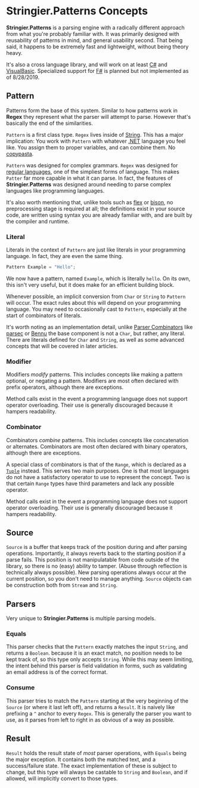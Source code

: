 ﻿# Stringier.Patterns Concepts

**Stringier.Patterns** is a parsing engine with a radically different approach from what you're probably familiar with. It was primarily designed with reusability of patterns in mind, and general usability second. That being said, it happens to be extremely fast and lightweight, without being theory heavy.

It's also a cross language library, and will work on at least [C#](https://en.wikipedia.org/wiki/C_Sharp_%28programming_language%29) and [VisualBasic](https://en.wikipedia.org/wiki/Visual_Basic_.NET). Specialized support for [F#](https://en.wikipedia.org/wiki/F_Sharp_(programming_language)) is planned but not implemented as of 8/28/2019.

## Pattern

Patterns form the base of this system. Similar to how patterns work in **Regex** they represent what the parser will attempt to parse. However that's basically the end of the similarities.

`Pattern` is a first class type. `Regex` lives inside of [String](https://docs.microsoft.com/en-us/dotnet/api/system.string?view=netframework-4.8). This has a major implication: You work with `Pattern` with whatever [.NET](https://dotnet.microsoft.com/) language you feel like. You assign them to proper variables, and can combine them. No [copypasta](https://www.urbandictionary.com/define.php?term=copypasta).

`Pattern` was designed for complex grammars. `Regex` was designed for [regular languages](https://en.wikipedia.org/wiki/Regular_language), one of the simpliest forms of language. This makes `Patter` far more capable in what it can parse. In fact, the features of **Stringier.Patterns** was designed around needing to parse complex languages like programming languages.

It's also worth mentioning that, unlike tools such as [flex](https://en.wikipedia.org/wiki/Flex_(lexical_analyser_generator)) or [bison](https://en.wikipedia.org/wiki/GNU_Bison), no preprocessing stage is required at all; the definitions exist in your source code, are written using syntax you are already familiar with, and are built by the compiler and runtime.

### Literal

Literals in the context of `Pattern` are just like literals in your programming language. In fact, they are even the same thing.

~~~~csharp
Pattern Example = "Hello";
~~~~

We now have a pattern, named `Example`, which is literally `hello`. On its own, this isn't very useful, but it does make for an efficient building block.

Whenever possible, an implicit conversion from `Char` or `String` to `Pattern` will occur. The exact rules about this will depend on your programming language. You may need to occasionally cast to `Pattern`, especially at the start of combinators of literals.

It's worth noting as an implementation detail, unlike [Parser Combinators](https://en.wikipedia.org/wiki/Parser_combinator) like [parsec](https://wiki.haskell.org/Parsec) or [Bennu](http://bennu-js.com/) the base component is not a `Char`, but rather, any literal. There are literals defined for `Char` and `String`, as well as some advanced concepts that will be covered in later articles.

### Modifier

Modifiers _modify_ patterns. This includes concepts like making a pattern optional, or negating a pattern. Modifiers are most often declared with prefix operators, although there are exceptions.

Method calls exist in the event a programming language does not support operator overloading. Their use is generally discouraged because it hampers readability.

### Combinator

Combinators _combine_ patterns. This includes concepts like concatenation or alternates. Combinators are most often declared with binary operators, although there are exceptions.

A special class of combinators is that of the `Range`, which is declared as a [`Tuple`](https://docs.microsoft.com/en-us/dotnet/api/system.tuple?view=netframework-4.8) instead. This serves two main purposes. One is that most languages do not have a satisfactory operator to use to represent the concept. Two is that certain `Range` types have third parameters and lack any possible operator.

Method calls exist in the event a programming language does not support operator overloading. Their use is generally discouraged because it hampers readability.

## Source

`Source` is a buffer that keeps track of the position during and after parsing operations. Importantly, it always reverts back to the starting position if a parse fails. This position is not manipulatable from code outside of the library, so there is no (easy) ability to tamper. (Abuse through reflection is technically always possible). New parsing operations always occur at the current position, so you don't need to manage anything. `Source` objects can be construction both from `Stream` and `String`.

## Parsers

Very unique to **Stringier.Patterns** is multiple parsing models.

### Equals

This parser checks that the `Pattern` exactly matches the input `String`, and returns a `Boolean`. because it is an exact match, no position needs to be kept track of, so this type only accepts `String`. While this may seem limiting, the intent behind this parser is field validation in forms, such as validating an email address is of the correct format.

### Consume

This parser tries to match the `Pattern` starting at the very beginning of the `Source` (or where it last left off), and returns a `Result`. It is naively like prefixing a `^` anchor to every `Regex`. This is generally the parser you want to use, as it parses from left to right in as obvious of a way as possible.

## Result

`Result` holds the result state of _most_ parser operations, with `Equals` being the major exception. It contains both the matched text, and a success/failure state. The exact implementation of these is subject to change, but this type will always be castable to `String` and `Boolean`, and if allowed, will implicitly convert to those types.